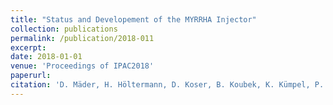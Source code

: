 ```yaml
--- 
title: "Status and Developement of the MYRRHA Injector"
collection: publications
permalink: /publication/2018-011
excerpt: 
date: 2018-01-01
venue: 'Proceedings of IPAC2018'
paperurl:
citation: 'D. Mäder, H. Höltermann, D. Koser, B. Koubek, K. Kümpel, P. Müller, U. Ratzinger, M. Schwarz, W. Schweizer, M. Busch, H. Hähnel, H. Podlech, C. Angulo, J. Belmans, F. Davin, W. De Cock, P. Della Faille, F. Doucet, A. Gatera, F. Pompon, D. Vandeplassche, Status and Developement of the MYRRHA Injector, Proceedings of IPAC2018, MOPML017 (2018)'
---
```

